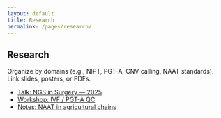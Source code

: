 ```yaml
---
layout: default
title: Research
permalink: /pages/research/
---
```

<section class="page">
  <h1>Research</h1>
  <p>Organize by domains (e.g., NIPT, PGT-A, CNV calling, NAAT standards). Link slides, posters, or PDFs.</p>
  <ul>
    <li><a href="#">Talk: NGS in Surgery — 2025</a></li>
    <li><a href="#">Workshop: IVF / PGT-A QC</a></li>
    <li><a href="#">Notes: NAAT in agricultural chains</a></li>
  </ul>
</section>
